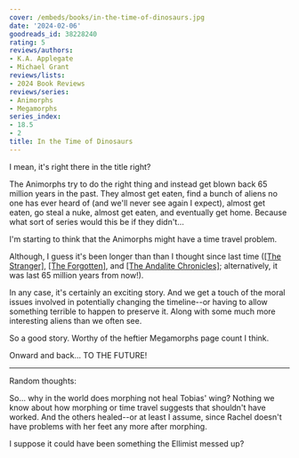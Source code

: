 ```yaml
---
cover: /embeds/books/in-the-time-of-dinosaurs.jpg
date: '2024-02-06'
goodreads_id: 38228240
rating: 5
reviews/authors:
- K.A. Applegate
- Michael Grant
reviews/lists:
- 2024 Book Reviews
reviews/series:
- Animorphs
- Megamorphs
series_index:
- 18.5
- 2
title: In the Time of Dinosaurs
---
```

I mean, it's right there in the title right? 

The Animorphs try to do the right thing and instead get blown back 65 million years in the past. They almost get eaten, find a bunch of aliens no one has ever heard of (and we'll never see again I expect), almost get eaten, go steal a nuke, almost get eaten, and eventually get home. Because what sort of series would this be if they didn't...

I'm starting to think that the Animorphs might have a time travel problem.

Although, I guess it's been longer than than I thought since last time ([[The Stranger]](), [[The Forgotten]](), and [[The Andalite Chronicles]](); alternatively, it was last 65 million years from now!).

In any case, it's certainly an exciting story. And we get a touch of the moral issues involved in potentially changing the timeline--or having to allow something terrible to happen to preserve it. Along with some much more interesting aliens than we often see. 

So a good story. Worthy of the heftier Megamorphs page count I think. 

Onward and back... TO THE FUTURE! 

<!--more-->

- - - 

Random thoughts:

So... why in the world does morphing not heal Tobias' wing? Nothing we know about how morphing or time travel suggests that shouldn't have worked. And the others healed--or at least I assume, since Rachel doesn't have problems with her feet any more after morphing. 

I suppose it could have been something the Ellimist messed up? 
